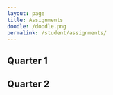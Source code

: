 ```yaml
---
layout: page
title: Assignments
doodle: /doodle.png
permalink: /student/assignments/
---
```


## Quarter 1

## Quarter 2
